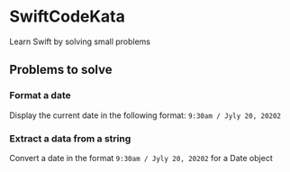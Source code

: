# SwiftCodeKata
Learn Swift by solving small problems

## Problems to solve

### Format a date

Display the current date in the following format: `9:30am / Jyly 20, 20202`

### Extract a data from a string

Convert a date in the format `9:30am / Jyly 20, 20202` for a Date object
